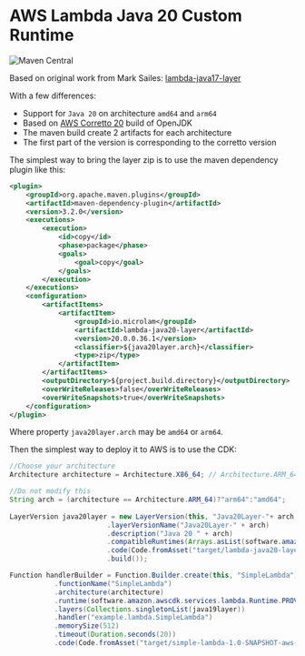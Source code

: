 # AWS Lambda Java 20 Custom Runtime
![Maven Central](https://img.shields.io/maven-central/v/io.microlam/lambda-java20-layer)

Based on original work from Mark Sailes: [lambda-java17-layer](https://github.com/msailes/lambda-java17-layer)

With a few differences:

* Support for ``Java 20`` on architecture ``amd64`` and `arm64`
* Based on [AWS Corretto 20](https://github.com/corretto/corretto-20/releases) build of OpenJDK
* The maven build create 2 artifacts for each architecture
* The first part of the version is corresponding to the corretto version


The simplest way to bring the layer zip is to use the maven dependency plugin like this:

```pom.xml
<plugin>
	<groupId>org.apache.maven.plugins</groupId>
	<artifactId>maven-dependency-plugin</artifactId>
	<version>3.2.0</version>
	<executions>
		<execution>
			<id>copy</id>
			<phase>package</phase>
			<goals>
				<goal>copy</goal>
			</goals>
		</execution>
	</executions>
	<configuration>
		<artifactItems>
			<artifactItem>
				<groupId>io.microlam</groupId>
				<artifactId>lambda-java20-layer</artifactId>
				<version>20.0.0.36.1</version>
				<classifier>${java20layer.arch}</classifier>
				<type>zip</type>
			</artifactItem>
		</artifactItems>
		<outputDirectory>${project.build.directory}</outputDirectory>
		<overWriteReleases>false</overWriteReleases>
		<overWriteSnapshots>true</overWriteSnapshots>
	</configuration>
</plugin>
```

Where property ``java20layer.arch`` may be ``amd64`` or ``arm64``.

Then the simplest way to deploy it to AWS is to use the CDK:

```java
//Choose your architecture
Architecture architecture = Architecture.X86_64; // Architecture.ARM_64 or Architecture.X86_64

//Do not modify this
String arch = (architecture == Architecture.ARM_64)?"arm64":"amd64";
        
LayerVersion java20layer = new LayerVersion(this, "Java20Layer-"+ arch, LayerVersionProps.builder()
				        .layerVersionName("Java20Layer-" + arch)
				        .description("Java 20 " + arch)
				        .compatibleRuntimes(Arrays.asList(software.amazon.awscdk.services.lambda.Runtime.PROVIDED_AL2))
				        .code(Code.fromAsset("target/lambda-java20-layer-20.0.0.36.1-"+ arch + ".zip"))
				        .build());

Function handlerBuilder = Function.Builder.create(this, "SimpleLambda")			    		  
           .functionName("SimpleLambda")
           .architecture(architecture)
           .runtime(software.amazon.awscdk.services.lambda.Runtime.PROVIDED_AL2)
           .layers(Collections.singletonList(java19layer))
           .handler("example.lambda.SimpleLambda")
           .memorySize(512)
           .timeout(Duration.seconds(20))
           .code(Code.fromAsset("target/simple-lambda-1.0-SNAPSHOT-aws-lambda.zip")).build();
```





